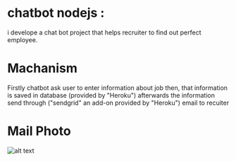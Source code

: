 # chatbot nodejs :
i develope a chat bot project that helps recruiter to find out perfect employee.
# Machanism
Firstly chatbot ask user to enter information about job then,
that information is saved in database (provided by "Heroku") afterwards 
the information send through ("sendgrid" an add-on provided by "Heroku") email to recuiter

# Mail Photo 

![alt text](https://github.com/rrhythmsharma/RecruiterBot-nodejs/blob/master/Screenshot_20180604_203954.png)
